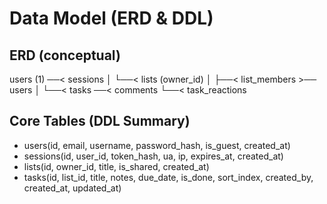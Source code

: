  # Data Model (ERD & DDL)

 ## ERD (conceptual)
 users (1) ──< sessions
   │
   └──< lists (owner_id)
         │
         ├──< list_members >── users
         │
         └──< tasks ──< comments
                     └──< task_reactions

## Core Tables (DDL Summary)
- users(id, email, username, password_hash, is_guest, created_at)
- sessions(id, user_id, token_hash, ua, ip, expires_at, created_at)
- lists(id, owner_id, title, is_shared, created_at)
- tasks(id, list_id, title, notes, due_date, is_done, sort_index, created_by, created_at, updated_at)
